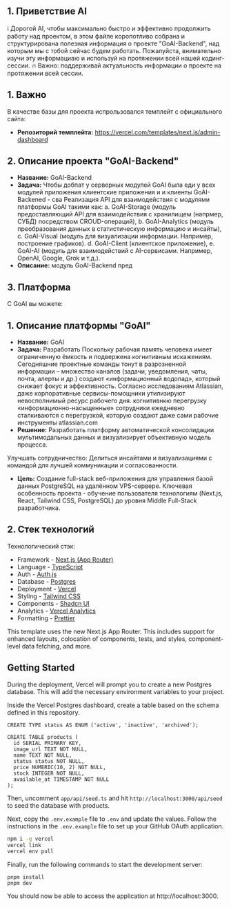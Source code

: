 ## 1. Приветствие  AI
ℹ️ Дорогой AI, чтобы максимально быстро и эффективно продолжить работу над проектом,
в этом файле коропотливо собрана и структурирована полезная информация о проекте "GoAI-Backend", над которым мы с тобой сейчас будем работать.
Пожалуйста, внимательно изучи эту информациаю и используй на протяжении всей нашей кодинг-сессии.
🔥 Важно: поддерживай актуальность информации о проекте на протяжении всей сессии.

## 1. Важно
В качестве базы для проекта испрользовался темплейт с официального сайта:
- **Репозиторий темплейта:** https://vercel.com/templates/next.js/admin-dashboard

## 2. Описание проекта "GoAI-Backend"
- **Название:** GoAI-Backend
- **Задача:** Чтобы добпат у серверных модулей GoAI была еди  у всех модулей приложения  клиентские приложения и и клиенты   GoAI-Backened - сва  Реализация API для взаимодействия с модулями платформы GoAI такими как: 
  a. GoAI-Storage (модуль предоставляющий API для взаимодействия с хранилищем (напрмер, СУБД) посредством CROUD-операций), 
  b. GoAI-Analytics (модуль преобразования данных в статистическую информацию и инсайты),
  c. GoAI-Visual (модуль для визуализации информации. Например, построение графиков).
  d. GoAI-Client (клиентское приложение),
  e. GoAI-AI (модуль для взаимодействий с AI-сервисами. Например, OpenAI, Google, Grok и т.д.).
- **Описание:** модуль GoAI-Backend пред

## 3. Платформа
С GoAI вы можете:


## 1. Описание платформы "GoAI"
- **Название:** GoAI
- **Задача:** Разработать  Поскольку рабочая память человека имеет ограниченную ёмкость и подвержена когнитивным искажениям.
Сегодняшние проектные команды тонут в разрозненной информации – множество каналов (задачи, уведомления, чаты, почта, алерты и др.) создают «информационный водопад»,
который снижает фокус и эффективность.
Согласно исследованиям Atlassian, даже корпоративные сервисы-помощники утилизируют невосполнимый ресурс рабочего дня.     когнитивнкю перегрузку  «информационно-насыщенные» сотрудники ежедневно сталкиваются с перегрузкой, которую создают даже сами рабочие инструменты
atlassian.com
- **Решение:** Разработать платформу автоматической консолидации мультимодальных данных и визуализирует объективную модель процесса.


Улучшать сотрудничество: Делиться инсайтами и визуализациями с командой для лучшей коммуникации и согласованности.
- **Цель:** Создание full-stack веб-приложения для управления базой данных PostgreSQL на удалённом VPS-сервере. Ключевая особенность проекта - обучение пользователя технологиям (Next.js, React, Tailwind CSS, PostgreSQL) до уровня Middle Full-Stack разработчика.

## 2. Стек технологий

Технологический стэк:
- Framework - [Next.js (App Router)](https://nextjs.org)
- Language - [TypeScript](https://www.typescriptlang.org)
- Auth - [Auth.js](https://authjs.dev)
- Database - [Postgres](https://vercel.com/postgres)
- Deployment - [Vercel](https://vercel.com/docs/concepts/next.js/overview)
- Styling - [Tailwind CSS](https://tailwindcss.com)
- Components - [Shadcn UI](https://ui.shadcn.com/)
- Analytics - [Vercel Analytics](https://vercel.com/analytics)
- Formatting - [Prettier](https://prettier.io)

This template uses the new Next.js App Router. This includes support for enhanced layouts, colocation of components, tests, and styles, component-level data fetching, and more.

## Getting Started

During the deployment, Vercel will prompt you to create a new Postgres database. This will add the necessary environment variables to your project.

Inside the Vercel Postgres dashboard, create a table based on the schema defined in this repository.

```
CREATE TYPE status AS ENUM ('active', 'inactive', 'archived');

CREATE TABLE products (
  id SERIAL PRIMARY KEY,
  image_url TEXT NOT NULL,
  name TEXT NOT NULL,
  status status NOT NULL,
  price NUMERIC(10, 2) NOT NULL,
  stock INTEGER NOT NULL,
  available_at TIMESTAMP NOT NULL
);
```

Then, uncomment `app/api/seed.ts` and hit `http://localhost:3000/api/seed` to seed the database with products.

Next, copy the `.env.example` file to `.env` and update the values. Follow the instructions in the `.env.example` file to set up your GitHub OAuth application.

```bash
npm i -g vercel
vercel link
vercel env pull
```

Finally, run the following commands to start the development server:

```
pnpm install
pnpm dev
```

You should now be able to access the application at http://localhost:3000.
